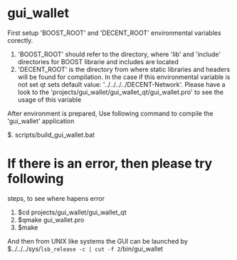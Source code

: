 # gui_wallet

First setup 'BOOST_ROOT' and 'DECENT_ROOT' environmental variables corectly.
 1. 'BOOST_ROOT' should refer to the directory, where 'lib' and 'include' 
     directories for BOOST librarie and includes are located
 2. 'DECENT_ROOT' is the directory from where static libraries and headers
     will be found for compilation. In the case if this environmental variable
     is not set qt sets default value: '../../../../DECENT-Network'. Please have
     a look to the 'projects/gui_wallet/gui_wallet_qt/gui_wallet.pro' to see the
     usage of this variable
     
After environment is prepared, Use following command to compile the 'gui_wallet' application

$. scripts/build_gui_wallet.bat

# If there is an error, then please try following
  steps, to see where hapens error

1.  $cd projects/gui_wallet/gui_wallet_qt
2.  $qmake gui_wallet.pro
3.  $make

And then from UNIX like systems the GUI can be launched by
    $../../../sys/`lsb_release -c | cut -f 2`/bin/gui_wallet
    
    
